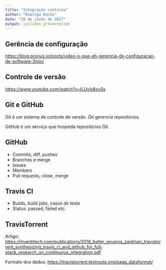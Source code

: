 ```yaml
---
title: "Integração contínua"
author: "Rodrigo Rocha"
date: "29 de junho de 2017"
output: ioslides_presentation
---
```


## Gerência de configuração

<https://blog.pronus.io/posts/video-o-que-eh-gerencia-de-configuracao-de-software-3min/>

## Controle de versão

<https://www.youtube.com/watch?v=ILUvjs8xvSs>

## Git e GitHub

Git é um sistema de controle de versão. Git gerencia repositórios.

GitHub é um serviço que hospeda repositórios Git.

## GitHub

- Commits, diff, pushes
- Branches e merge
- Issues
- Members
- Pull requests, close, merge

## Travis CI

- Builds, build jobs, casos de teste
- Status: passed, failed etc.

## TravisTorrent

Artigo: <https://inventitech.com/publications/2016_beller_gousios_zaidman_travistorrent_synthesizing_travis_ci_and_github_for_full-stack_research_on_continuous_integration.pdf>

Formato dos dados: <https://travistorrent.testroots.org/page_dataformat/>
